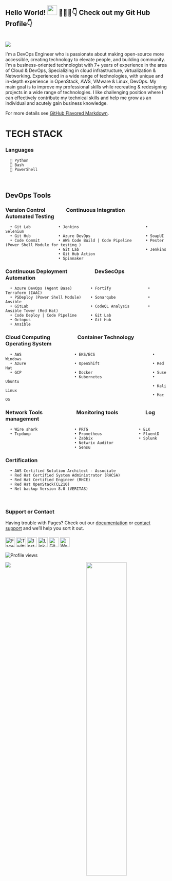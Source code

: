 ## Hello World! <img src="https://raw.githubusercontent.com/nakulbhati/nakulbhati/master/contain/Hi.gif" width="30px"> 💁🏻‍♂️👇 Check out my Git Hub Profile👇</h2>
<br/>
<img src="https://raw.githubusercontent.com/nakulbhati/nakulbhati/master/contain/nakulbhati.png"></h2>
<br/>

I'm a DevOps Engineer who is passionate about making open-source more accessible, creating technology to elevate people, and building community. I'm a business-oriented technologist with 7+ years of experience in the area of Cloud & DevOps, Specializing in cloud infrastructure, virtualization & Networking.
Experienced in a wide range of technologies, with unique and in-depth experience in OpenStack, AWS, VMware & Linux, DevOps.
My main goal is to improve my professional skills while recreating & redesigning projects in a wide range of technologies.
I like challenging position where I can effectively contribute my technical skills and help me grow as an individual and acutely gain business knowledge.


For more details see [GitHub Flavored Markdown](https://guides.github.com/features/mastering-markdown/).

# TECH STACK
  ### Languages
  
      🐍 Python
      🤖 Bash
      🦾 PowerShell
      
<br/>

 ## DevOps Tools
   ### Version Control &emsp; &emsp; &emsp;   Continuous Integration &emsp; &emsp; &emsp; &emsp; Automated Testing 
      • Git Lab            • Jenkins                             • Selenium
      • Git Hub            • Azure DevOps                        • SoapUI
      • Code Commit        • AWS Code Build | Code Pipeline      • Pester (Power Shell Module for testing )
                           • Git Lab                             • Jenkins
                           • Git Hub Action                      
                           • Spinnaker
                                  
     
### Continuous Deployment &emsp; &emsp; &emsp; &emsp; DevSecOps &emsp; &emsp; &emsp; &emsp; Automation
      • Azure DevOps (Agent Base)        • Fortify                • Terraform (IAAC)
      • PSDeploy (Power Shell Module)    • Sonarqube              • Ansible
      • GitLab                           • CodeQL Analysis        • Ansible Tower (Red Hat)
      • Code Deploy | Code Pipeline      • Git Lab
      • Octopus                          • Git Hub
      • Ansible
      

      
### Cloud Computing &emsp; &emsp; &emsp; &emsp;  Container Technology &emsp; &emsp; &emsp; Operating System
      • AWS                       • EKS/ECS                         • Windows
      • Azure                     • OpenShift                       • Red Hat
      • GCP                       • Docker                          • Suse
                                  • Kubernetes                      • Ubuntu
                                                                    • Kali Linux
                                                                    • Mac OS
### Network Tools &emsp; &emsp; &emsp; &emsp; &emsp; Monitoring tools &emsp; &emsp; &emsp; &emsp; Log management
      • Wire shark                • PRTG                      • ELK
      • Tcpdump                   • Prometheus                • FluentD
                                  • Zabbix                    • Splunk
                                  • Netwrix Auditor
                                  • Sensu
      
      
      
### Certification 
      • AWS Certified Solution Architect - Associate
      • Red Hat Certified System Administrator (RHCSA)
      • Red Hat Certified Engineer (RHCE)
      • Red Hat OpenStack(CL210)
      • Net backup Version 8.0 (VERITAS)

<br/>

### Support or Contact

Having trouble with Pages? Check out our [documentation](https://help.github.com/categories/github-pages-basics/) or [contact support](https://github.com/contact) and we’ll help you sort it out.

####

<a href="https://https://github.com/nakulbhati" target="_blank"><img src="https://raw.githubusercontent.com/nakulbhati/nakulbhati/master/contain/fb.png" alt="Facebook" width="30"></a>
<a href="https://twitter.com/local__tourist" target="_blank"><img src="https://raw.githubusercontent.com/nakulbhati/nakulbhati/master/contain/tw.png" alt="Twitter" width="30"></a>
<a href="https://www.instagram.com/local__tourist/" target="_blank"><img src="https://raw.githubusercontent.com/nakulbhati/nakulbhati/master/contain/ig.png" alt="Instagram" width="30"></a>
<a href="https://www.linkedin.com/in/kunwar-nakul-singh-bhati/" target="_blank"><img src="https://raw.githubusercontent.com/nakulbhati/nakulbhati/master/contain/in.png" alt="LinkedIn" width="30"></a>
<a href="https://github.com/nakulbhati" target="_blank"><img src="https://raw.githubusercontent.com/nakulbhati/nakulbhati/master/contain/git.png" alt="GitHub" width="30"></a>
<a href="https://github.com/nakulbhati" target="_blank"><img src="https://raw.githubusercontent.com/nakulbhati/nakulbhati/master/contain/www.png" alt="Website" width="30"></a>

![Profile views](https://github.com/nakulbhati?v=3)
<p align="left"><img width="50%" src="https://github-readme-stats.vercel.app/api?username=nakulbhati&show_icons=true" <p align="right"><img src="https://github-readme-stats.vercel.app/api/top-langs/?username=nakulbhati&theme=radical&hide_langs_below=1" /></p>
